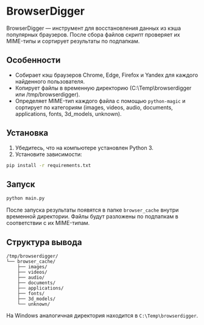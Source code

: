 # BrowserDigger

BrowserDigger — инструмент для восстановления данных из кэша популярных браузеров. После сбора файлов скрипт проверяет их MIME-типы и сортирует результаты по подпапкам.

## Особенности
* Собирает кэш браузеров Chrome, Edge, Firefox и Yandex для каждого найденного пользователя.
* Копирует файлы в временную директорию (С:\Temp\browserdigger или /tmp/browserdigger).
* Определяет MIME-тип каждого файла с помощью `python-magic` и сортирует по категориям (images, videos, audio, documents, applications, fonts, 3d_models, unknown).

## Установка
1. Убедитесь, что на компьютере установлен Python 3.
2. Установите зависимости:
```bash
pip install -r requirements.txt
```

## Запуск
```bash
python main.py
```
После запуска результаты появятся в папке `browser_cache` внутри временной директории. Файлы будут разложены по подпапкам в соответствии с их MIME-типам.

## Структура вывода
```
/tmp/browserdigger/
└── browser_cache/
    ├── images/
    ├── videos/
    ├── audio/
    ├── documents/
    ├── applications/
    ├── fonts/
    ├── 3d_models/
    └── unknown/
```
На Windows аналогичная директория находится в `C:\Temp\browserdigger`.

